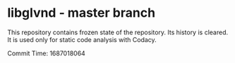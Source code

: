 # libglvnd - master branch

This repository contains frozen state of the repository.
Its history is cleared. It is used only for static code
analysis with Codacy.

Commit Time: 1687018064